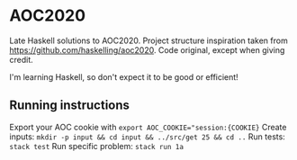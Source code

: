 # AOC2020

Late Haskell solutions to AOC2020. Project structure inspiration taken from https://github.com/haskelling/aoc2020. Code original, except when giving credit.

I'm learning Haskell, so don't expect it to be good or efficient!

## Running instructions
Export your AOC cookie with `export AOC_COOKIE="session:{COOKIE}`
Create inputs: `mkdir -p input && cd input && ../src/get 25 && cd ..`
Run tests: `stack test`
Run specific problem: `stack run 1a`